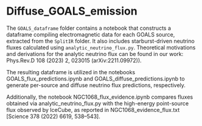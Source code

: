 # Diffuse_GOALS_emission

The `GOALS_dataframe` folder contains a notebook that constructs a dataframe compiling electromagnetic data for each GOALS source, extracted from the `SplitIR` folder. It also includes starburst-driven neutrino fluxes calculated using `analytic_neutrino_flux.py`. Theoretical motivations and derivations for the analytic neutrino flux can be found in our work: Phys.Rev.D 108 (2023) 2, 023015 (arXiv:2211.09972)).
 
The resulting dataframe is utilized in the notebooks GOALS_flux_predictions.ipynb and GOALS_diffuse_predictions.ipynb to generate per-source and diffuse neutrino flux predictions, respectively.

Additionally, the notebook NGC1068_flux_evidence.ipynb compares fluxes obtained via analytic_neutrino_flux.py with the high-energy point-source flux observed by IceCube, as reported in NGC1068_evidence_flux.txt [Science 378 (2022) 6619, 538–543].